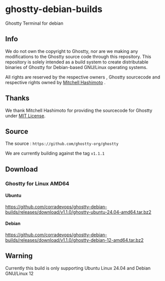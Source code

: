 # ghostty-debian-builds
Ghostty Terminal for debian

## Info

We do not own the copyright to Ghostty, nor are we making any modifications to the Ghostty source code through this repository. This repository is solely intended as a build system to create distributable binaries of Ghostty for Debian-based GNU/Linux operating systems. 

All rights are reserved by the respective owners , Ghostty sourcecode and respective rights owned by [Mitchell Hashimoto](https://github.com/mitchellh) .

## Thanks

We thank Mitchell Hashimoto for providing the sourcecode for Ghostty under [MIT License](https://raw.githubusercontent.com/ghostty-org/ghostty/refs/heads/main/LICENSE).

## Source

The source : `https://github.com/ghostty-org/ghostty` 

We are currently building against the tag `v1.1.1` 

## Download

### Ghostty for Linux AMD64

#### Ubuntu

https://github.com/corradevops/ghostty-debian-builds/releases/download/v1.1.0/ghostty-ubuntu-24.04-amd64.tar.bz2

#### Debian

https://github.com/corradevops/ghostty-debian-builds/releases/download/v1.1.0/ghostty-debian-12-amd64.tar.bz2

## Warning

Currently this build is only supporting Ubuntu Linux 24.04 and Debian GNU/Linux 12

